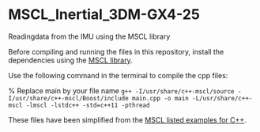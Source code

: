 # MSCL_Inertial_3DM-GX4-25
Readingdata from the IMU using the MSCL library

Before compiling and running the files in this repository, install the dependencies using the [MSCL library](https://github.com/LORD-MicroStrain/MSCL).

Use the following command in the terminal to compile the cpp files: 

% Replace main by your file name
`g++ -I/usr/share/c++-mscl/source -I/usr/share/c++-mscl/Boost/include main.cpp -o main -L/usr/share/c++-mscl -lmscl -lstdc++ -std=c++11 -pthread`

These files have been simplified from the [MSCL listed examples for C++](https://github.com/LORD-MicroStrain/MSCL/tree/master/MSCL_Examples/Inertial/C%2B%2B/MSCL_Inertial_Example_C%2B%2B/MSCL_Inertial_Example_C%2B%2B).
